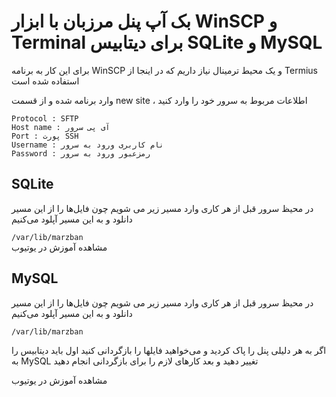 <h1>بک آپ پنل مرزبان با ابزار WinSCP و Terminal برای دیتابیس SQLite و MySQL</h1>
<p>برای این کار به برنامه WinSCP و یک محیط ترمینال نیاز داریم که در اینجا از Termius استفاده شده است</p>
<p>وارد برنامه شده و از قسمت new site ، اطلاعات مربوط به سرور خود را وارد کنید</p>
<code>Protocol : SFTP</code> <br>
<code>Host name : آی پی سرور</code> <br>
<code>Port : پورت SSH</code> <br>
<code>Username : نام کاربری ورود به سرور</code> <br>
<code>Password : رمزعبور ورود به سرور</code> <br>
<h2>SQLite</h2>
<p>در محیظ سرور قبل از هر کاری وارد مسیر زیر می شویم چون فایل‌ها را از این مسیر دانلود و به این مسیر آپلود می‌کنیم</p>
<code>/var/lib/marzban</code> <br>
<a href="https://youtu.be/Cf4NUhWBAg0" target="blank" style="text-decoration:none;">مشاهده آموزش در یوتیوب</a>
<h2>MySQL</h2>
<p>در محیظ سرور قبل از هر کاری وارد مسیر زیر می شویم چون فایل‌ها را از این مسیر دانلود و به این مسیر آپلود می‌کنیم</p>
<code>/var/lib/marzban</code>
<p>اگر به هر دلیلی پنل را پاک کردید و می‌خواهید فایلها را بازگردانی کنید اول باید دیتابیس را به MySQL تغییر دهید و بعد کارهای لازم را برای بازگردانی انجام دهید</p>
<a href="https://youtu.be/fivM6z55VtA" target="blank" style="text-decoration:none;">مشاهده آموزش در یوتیوب</a> <br>
